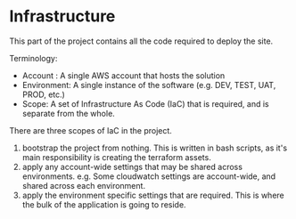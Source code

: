# Infrastructure

This part of the project contains all the code required to deploy the site.

Terminology:

* Account : A single AWS account that hosts the solution
* Environment: A single instance of the software (e.g. DEV, TEST, UAT, PROD, etc.)
* Scope: A set of Infrastructure As Code (IaC) that is required, and is separate from the whole.

There are three scopes of IaC in the project.

1. bootstrap the project from nothing.  This is written in bash scripts, as it's main responsibility is creating the terraform assets.
2. apply any account-wide settings that may be shared across environments.  e.g. Some cloudwatch settings are account-wide, and shared across each environment.
3. apply the environment specific settings that are required.  This is where the bulk of the application is going to reside.

